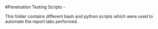 #Penetration Testing Scripts - 

This folder contains different bash and python scripts which were used to automate the report labs performed. 
